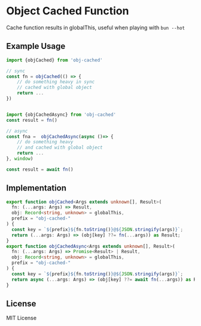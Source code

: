 # Object Cached Function

Cache function results in globalThis, useful when playing with `bun --hot`

## Example Usage

```typescript
import {objCached} from 'obj-cached'

// sync
const fn = objCached(() => {
    // do something heavy in sync
    // cached with global object
    return ...
})


import {objCachedAsync} from 'obj-cached'
const result = fn()

// async
const fna =  objCachedAsync(async ()=> {
    // do something heavy
    // and cached with global object
    return ...
}, window)

const result = await fn()
```

## Implementation

```typescript
export function objCached<Args extends unknown[], Result>(
  fn: (...args: Args) => Result,
  obj: Record<string, unknown> = globalThis,
  prefix = "obj-cached-"
) {
  const key = `${prefix}${fn.toString()}@${JSON.stringify(args)}`;
  return (...args: Args) => (obj[key] ??= fn(...args)) as Result;
}
export function objCachedAsync<Args extends unknown[], Result>(
  fn: (...args: Args) => Promise<Result> | Result,
  obj: Record<string, unknown> = globalThis,
  prefix = "obj-cached-"
) {
  const key = `${prefix}${fn.toString()}@${JSON.stringify(args)}`;
  return async (...args: Args) => (obj[key] ??= await fn(...args)) as Result;
}
```

## License

MIT License